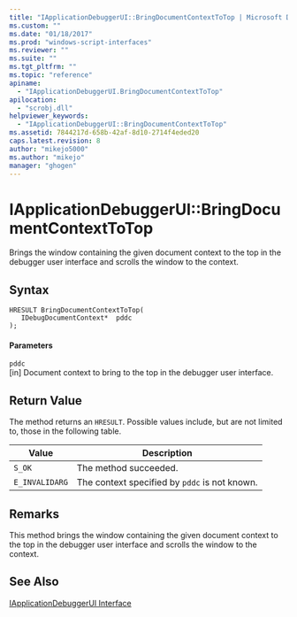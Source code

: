 ```yaml
---
title: "IApplicationDebuggerUI::BringDocumentContextToTop | Microsoft Docs"
ms.custom: ""
ms.date: "01/18/2017"
ms.prod: "windows-script-interfaces"
ms.reviewer: ""
ms.suite: ""
ms.tgt_pltfrm: ""
ms.topic: "reference"
apiname: 
  - "IApplicationDebuggerUI.BringDocumentContextToTop"
apilocation: 
  - "scrobj.dll"
helpviewer_keywords: 
  - "IApplicationDebuggerUI::BringDocumentContextToTop"
ms.assetid: 7844217d-658b-42af-8d10-2714f4eded20
caps.latest.revision: 8
author: "mikejo5000"
ms.author: "mikejo"
manager: "ghogen"
---
```

# IApplicationDebuggerUI::BringDocumentContextToTop
Brings the window containing the given document context to the top in the debugger user interface and scrolls the window to the context.  
  
## Syntax  
  
```  
HRESULT BringDocumentContextToTop(  
   IDebugDocumentContext*  pddc  
);  
```  
  
#### Parameters  
 `pddc`  
 [in] Document context to bring to the top in the debugger user interface.  
  
## Return Value  
 The method returns an `HRESULT`. Possible values include, but are not limited to, those in the following table.  
  
|Value|Description|  
|-----------|-----------------|  
|`S_OK`|The method succeeded.|  
|`E_INVALIDARG`|The context specified by `pddc` is not known.|  
  
## Remarks  
 This method brings the window containing the given document context to the top in the debugger user interface and scrolls the window to the context.  
  
## See Also  
 [IApplicationDebuggerUI Interface](../../winscript/reference/iapplicationdebuggerui-interface.md)